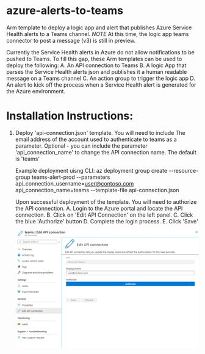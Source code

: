 # azure-alerts-to-teams
Arm template to deploy a logic app and alert that publishes Azure Service Health alerts to a Teams channel. 
*NOTE* At this time, the logic app teams connector to post a message (v3) is still in preview. 

Currently the Service Health alerts in Azure do not allow notifications to be pushed to Teams. To fill this gap, these Arm templates can be used to deploy the following:
A. An API connection to Teams
B. A logic App that parses the Service Health alerts json and publishes it a human readable message on a Teams channel
C. An action group to trigger the logic app
D. An alert to kick off the process when a Service Health alert is generated for the Azure environment. 

# Installation Instructions:
1. Deploy 'api-connection.json' template. You will need to include The email address of the account used to authenticate to teams as a parameter. Optional - you can include the parameter 'api_connection_name' to change the API connection name. The default is 'teams'

    Example deployment uisng CLI: az deployment group create --resource-group teams-alert-prod --parameters api_connection_username=user@contoso.com api_connection_name=teams --template-file api-connection.json

    Upon successful deployment of the template. You will need to authorize the API connection. 
        A. Login to the Azure portal and locate the API connection. 
        B. Click on 'Edit API Connection' on the left panel. 
        C. Click the blue 'Authorize' button
        D. Complete the login process.
        E. Click 'Save' 

    ![API Connection Settings in Azure Portal](https://github.com/mack73/azure-alerts-to-teams/blob/master/readme-images/api-connection-screenshot1.png)